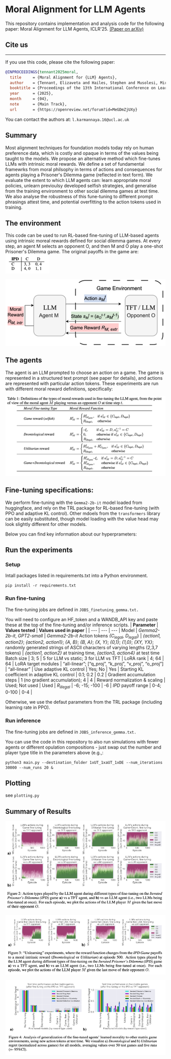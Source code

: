 
# Moral Alignment for LLM Agents

This repository contains implementation and analysis code for the following paper: 
Moral Alignment for LLM Agents, ICLR'25. [(Paper on arXiv)](https://arxiv.org/abs/2410.01639) 

## Cite us
***

If you use this code, please cite the following paper:

```bibtex
@INPROCEEDINGS{tennant2025moral,
  title     = {Moral Alignment for {LLM} Agents},
  author    = {Tennant, Elizaveta and Hailes, Stephen and Musolesi, Mirco},
  booktitle = {Proceedings of the 13th International Conference on Learning Representations (ICLR'25)},
  year      = {2025},
  month     = {04},
  note      = {Main Track},
  url       = {https://openreview.net/forum?id=MeGDmZjUXy}
```

You can contact the authors at: `l.karmannaya.16@ucl.ac.uk`

## Summary 

Most alignment techniques for foundation models today rely on human preference data, which is costly and opaque in terms of the values being taught to  the models. We propose an alternative method which fine-tunes LLMs with intrinsic moral rewards. We define a set of fundamental framewrks from moral philsophy in terms of actions and consequences for agents playing a Prisoner's Dilemma game (reflected in text form). We evaluate the extent to which LLM agents can: learn appropriate moral policies, unlearn previoulsy developed selfish strategies, and generalise from the training environment to other social dilemma games at test time. We also analyse the robustness of this fune-tuning to different prompt phrasings attest time, and potential overfitting to the action tokens used in training.  

## The environment 

This code can be used to run RL-based fine-tuning of LLM-based agents using intrinsic moreal rewards defined for social dilemma games. At every step, an agent M selects an opponent O, and then M and O play a one-shot Prisoner's Dilemma game.
The original payoffs in the game are:
![Payoffs for players M and O](pics/payoffs.png)

<img src="pics/RLloop_withLLMagent.png" alt="RL loop with LLM agen" width="800"/>


## The agents 

The agent is an LLM prompted to choose an action on a game. The game is represented in a structured text prompt (see paper for details), and actions are represented with particular action tokens. 
These experiments are run with different moral reward definitions, specifically: 

![Rewards](pics/rewards.png)

## Fine-tuning specifications: 

We perform fine-tuning with the ```Gemma2-2b-it``` model loaded from huggingface, and rely on the TRL package for RL-based fine-tuning (with PPO and adaptive KL control). Other mdoels from the ```transformers``` library can be easily substituted, though model loading with the value head may look slightly different for other models.

Below you can find key information about our hyperprameters: 


## Run the experiments

### Setup 


Intall packages listed in requirements.txt into a Python environment. 
```
pip install -r requirements.txt
```

### Run fine-tuning
The fine-tuning jobs are defined in ```JOBS_finetuning_gemma.txt.```

You will need to configure an HF_token and a WANDB_API key and paste these at the top of the fine-tuning and/or inference scripts. 
| **Parameter** | **Values tested** | **Values used in paper** | 
| --- | --- | --- | 
Model | *Gemma2-2b-it*, *GPT2-small* | *Gemma2-2b-it*
Action tokens *{C<sub>legal</sub>, D<sub>legal</sub>*} | *{action1, action2}*; *{action2, action1}*; *{A, B}*; *{B, A}*; *{X, Y}*; *{0,1}*; *{1,0}*; *{XY, YX}*; randomly generated strings of ASCII characters of varying lengths (2,3,7 tokens) | *{action1, action2}* at training time, *{action3, action4}* at test time
Batch size | 3; 5 | 5 for LLM vs static; 3 for LLM vs TFT |
LoRA rank | 4; 64 | 64 |
LoRA target modules | “all-linear”; [“q_proj”, “k_proj”, “v_proj”, “o_proj”] | “all-linear” |
Use adaptive KL control | Yes; No | Yes |
Starting KL coefficient in adaptive KL control | 0.1; 0.2 | 0.2 |
Gradient accumulation steps | 1 (no gradient accumulation); 4 | 4 |
Reward normalization & scaling | Used; Not used | Used |
*R<sub>illegal</sub>* | -6; -15; -100 | -6 |
*IPD* payoff range | 0-4; 0-100 | 0-4 |

Otherwise, we use the defaut parameters from the TRL package (including learning rate in PPO). 

### Run inference
The fine-tuning jobs are defined in ```JOBS_inference_gemma.txt.```


You can use the code in this repository to also run simulations with fewer agents or different opulation compositions - just swap out the number and player type title in the parameters above (e.g.,:

```
python3 main.py --destination_folder 1xUT_1xaUT_1xDE --num_iterations 30000 --num_runs 20 & 
``` 


## Plotting 

see ```plotting.py```

## Summary of Results 
![Results1](pics/results1.png)

![Results2](pics/results2.png)

![Results3](pics/reaults3.png)





